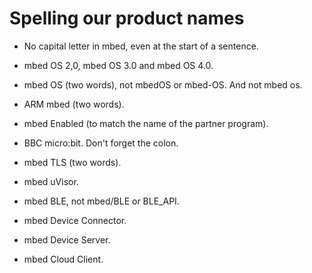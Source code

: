 # Spelling our product names

* No capital letter in mbed, even at the start of a sentence.

* mbed OS 2,0, mbed OS 3.0 and mbed OS 4.0.

* mbed OS (two words), not mbedOS or mbed-OS. And not mbed os. 

* ARM mbed (two words).

* mbed Enabled (to match the name of the partner program).

* BBC micro:bit. Don't forget the colon.

* mbed TLS (two words).

* mbed uVisor.

* mbed BLE, not mbed/BLE or BLE_API.

* mbed Device Connector.

* mbed Device Server.

* mbed Cloud Client.

